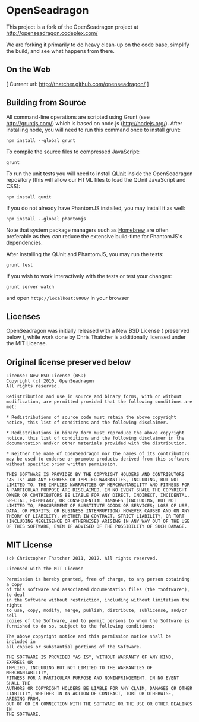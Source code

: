OpenSeadragon
=============

This project is a fork of the OpenSeadragon project at http://openseadragon.codeplex.com/

We are forking it primarily to do heavy clean-up on the code base, simplify the build, and see what happens from there.

On the Web
----------

[ Current url: http://thatcher.github.com/openseadragon/ ]

Building from Source
--------------------

All command-line operations are scripted using Grunt (see http://gruntjs.com/) which is based on node.js
(http://nodejs.org/). After installing node, you will need to run this command once to install grunt:

    npm install --global grunt

To compile the source files to compressed JavaScript:

    grunt

To run the unit tests you will need to install [QUnit](http://qunitjs.com/) inside the OpenSeadragon
repository (this will allow our HTML files to load the QUnit JavaScript and CSS):

    npm install qunit

If you do not already have PhantomJS installed, you may install it as well:

    npm install --global phantomjs

Note that system package managers such as [Homebrew](http://mxcl.github.com/homebrew/) are often preferable
as they can reduce the extensive build-time for PhantomJS's dependencies.

After installing the QUnit and PhantomJS, you may run the tests:

    grunt test

If you wish to work interactively with the tests or test your changes:

    grunt server watch

and open `http://localhost:8000/` in your browser


Licenses
--------

OpenSeadragon was initially released with a New BSD License ( preserved below ), while
work done by Chris Thatcher is additionally licensed under the MIT License.

Original license preserved below
--------------------------------

    License: New BSD License (BSD)
    Copyright (c) 2010, OpenSeadragon
    All rights reserved.

    Redistribution and use in source and binary forms, with or without modification, are permitted provided that the following conditions are met:

    * Redistributions of source code must retain the above copyright notice, this list of conditions and the following disclaimer.

    * Redistributions in binary form must reproduce the above copyright notice, this list of conditions and the following disclaimer in the documentation and/or other materials provided with the distribution.

    * Neither the name of OpenSeadragon nor the names of its contributors may be used to endorse or promote products derived from this software without specific prior written permission.

    THIS SOFTWARE IS PROVIDED BY THE COPYRIGHT HOLDERS AND CONTRIBUTORS "AS IS" AND ANY EXPRESS OR IMPLIED WARRANTIES, INCLUDING, BUT NOT LIMITED TO, THE IMPLIED WARRANTIES OF MERCHANTABILITY AND FITNESS FOR A PARTICULAR PURPOSE ARE DISCLAIMED. IN NO EVENT SHALL THE COPYRIGHT OWNER OR CONTRIBUTORS BE LIABLE FOR ANY DIRECT, INDIRECT, INCIDENTAL, SPECIAL, EXEMPLARY, OR CONSEQUENTIAL DAMAGES (INCLUDING, BUT NOT LIMITED TO, PROCUREMENT OF SUBSTITUTE GOODS OR SERVICES; LOSS OF USE, DATA, OR PROFITS; OR BUSINESS INTERRUPTION) HOWEVER CAUSED AND ON ANY THEORY OF LIABILITY, WHETHER IN CONTRACT, STRICT LIABILITY, OR TORT (INCLUDING NEGLIGENCE OR OTHERWISE) ARISING IN ANY WAY OUT OF THE USE OF THIS SOFTWARE, EVEN IF ADVISED OF THE POSSIBILITY OF SUCH DAMAGE.

MIT License
-----------

    (c) Christopher Thatcher 2011, 2012. All rights reserved.

    Licensed with the MIT License

    Permission is hereby granted, free of charge, to any person obtaining a copy
    of this software and associated documentation files (the "Software"), to deal
    in the Software without restriction, including without limitation the rights
    to use, copy, modify, merge, publish, distribute, sublicense, and/or sell
    copies of the Software, and to permit persons to whom the Software is
    furnished to do so, subject to the following conditions:

    The above copyright notice and this permission notice shall be included in
    all copies or substantial portions of the Software.

    THE SOFTWARE IS PROVIDED "AS IS", WITHOUT WARRANTY OF ANY KIND, EXPRESS OR
    IMPLIED, INCLUDING BUT NOT LIMITED TO THE WARRANTIES OF MERCHANTABILITY,
    FITNESS FOR A PARTICULAR PURPOSE AND NONINFRINGEMENT. IN NO EVENT SHALL THE
    AUTHORS OR COPYRIGHT HOLDERS BE LIABLE FOR ANY CLAIM, DAMAGES OR OTHER
    LIABILITY, WHETHER IN AN ACTION OF CONTRACT, TORT OR OTHERWISE, ARISING FROM,
    OUT OF OR IN CONNECTION WITH THE SOFTWARE OR THE USE OR OTHER DEALINGS IN
    THE SOFTWARE.